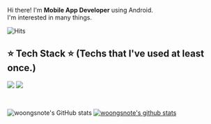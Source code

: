 
Hi there! I'm **Mobile App Developer** using Android.
<br/>
I'm interested in many things.

![Hits](https://hits.seeyoufarm.com/api/count/incr/badge.svg?url=https%3A%2F%2Fgithub.com%2Fwoongsnote&count_bg=%233DC83D&title_bg=%232261EB&icon=android.svg&icon_color=%23E7E7E7&title=hits&edge_flat=false)
  
## ⭐ Tech Stack ⭐ (Techs that I've used at least once.) 

<p>
  <img src="https://img.shields.io/badge/Android-3DDC84?style=for-the-badge&logo=Android&logoColor=white"/>
  <img src="https://img.shields.io/badge/KOTLIN-000000?style=for-the-badge&logo=kotlin&logoColor=white"> 

</p>
<br/>

![woongsnote's GitHub stats](https://github-readme-stats.vercel.app/api?username=woongsnote&show_icons=true&theme=github_dark)
[![woongsnote's github stats](https://github-readme-stats.vercel.app/api/top-langs/?username=woongsnote&hide=typescript&show_icons=true&hide_border=true&title_color=004386&icon_color=004386&layout=compact)](https://github.com/woongsnote)

